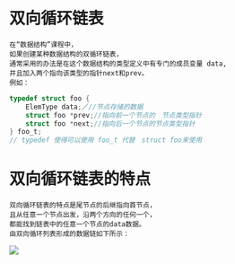 # 双向循环链表
    在“数据结构”课程中，
    如果创建某种数据结构的双循环链表，
    通常采用的办法是在这个数据结构的类型定义中有专门的成员变量 data, 
    并且加入两个指向该类型的指针next和prev。
    例如：
```C
typedef struct foo {
    ElemType data;／//节点存储的数据
    struct foo *prev;//指向前一个节点的　节点类型指针
    struct foo *next;//指向后一个节点的节点类型指针
} foo_t;
// typedef 使得可以使用 foo_t 代替　struct foo来使用
```
# 双向循环链表的特点
    双向循环链表的特点是尾节点的后继指向首节点，
    且从任意一个节点出发，沿两个方向的任何一个，
    都能找到链表中的任意一个节点的data数据。
    由双向循环列表形成的数据链如下所示：
    
![](https://chyyuu.gitbooks.io/ucore_os_docs/content/lab0_figs/image007.png)

